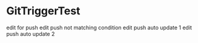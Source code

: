 # GitTriggerTest
edit for push
edit push not matching condition
edit push auto update 1
edit push auto update 2
